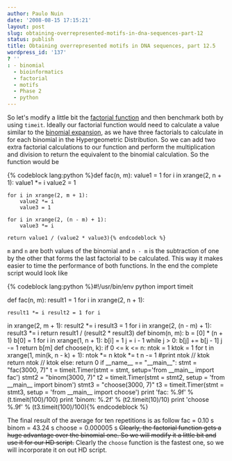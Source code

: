 ```yaml
---
author: Paulo Nuin
date: '2008-08-15 17:15:21'
layout: post
slug: obtaining-overrepresented-motifs-in-dna-sequences-part-12
status: publish
title: Obtaining overrepresented motifs in DNA sequences, part 12.5
wordpress_id: '137'
? ''
: - binomial
  - bioinformatics
  - factorial
  - motifs
  - Phase 2
  - python
---
```


So let's modify a little bit the [factorial function](http://en.wikipedia.org/wiki/Factorial "Factorial") and then
benchmark both by using `timeit`. Ideally our factorial function would
need to calculate a value similar to the [binomial expansion](http://en.wikipedia.org/wiki/Binomial_theorem "Binomial theorem"),
as we have three factorials to calculate in for each binomial in the
Hypergeometric Distribution. So we can add two extra factorial
calculations to our function and perform the multiplication and division
to return the equivalent to the binomial calculation. So the function
would be 


{% codeblock lang:python %}def fac(n, m):
	value1 = 1 
	for i in xrange(2, n + 1): 
		value1 *= i 
		value2 = 1 
	
	for i in xrange(2, m + 1):
		value2 *= i 
		value3 = 1 
		
	for i in xrange(2, (n - m) + 1): 
		value3 *= i
	
	return value1 / (value2 * value3){% endcodeblock %}


 `m` and `n` are both values of the binomial and `n - m` is the subtraction of one by the
other that forms the last factorial to be calculated. This way it makes
easier to time the performance of both functions. In the end the
complete script would look like 


{% codeblock lang:python %}\#!/usr/bin/env python 
import timeit 

def fac(n, m):
	result1 = 1
	for i in xrange(2, n + 1): 
	
	result1 *= i result2 = 1 for i
in xrange(2, m + 1): result2 *= i result3 = 1 for i in xrange(2, (n -
m) + 1): result3 *= i return result1 / (result2 * result3) def
binom(n, m): b = [0] * (n + 1) b[0] = 1 for i in xrange(1, n + 1): b[i]
= 1 j = i - 1 while j \> 0: b[j] += b[j - 1] j -= 1 return b[m] def
choose(n, k): if 0 <= k <= n: ntok = 1 ktok = 1 for t in xrange(1,
min(k, n - k) + 1): ntok *= n ktok *= t n -= 1 \#print ntok // ktok
return ntok // ktok else: return 0 if \_\_name\_\_ == "\_\_main\_\_":
stmt = "fac(3000, 7)" t = timeit.Timer(stmt = stmt, setup='from
\_\_main\_\_ import fac') stmt2 = "binom(3000, 7)" t2 =
timeit.Timer(stmt = stmt2, setup = 'from \_\_main\_\_ import binom')
stmt3 = "choose(3000, 7)" t3 = timeit.Timer(stmt = stmt3, setup = 'from
\_\_main\_\_ import choose') print 'fac: %.9f' % (t.timeit(100)/100)
print 'binom: %.2f' % (t2.timeit(10)/10) print 'choose %.9f' %
(t3.timeit(100)/100){% endcodeblock %} 

The final result of the average for
ten repetitions is as follow fac = 0.10 s binom = 43.24 s choose =
0.000005 s ~~Clearly, the factorial function gets a huge advantage over
the binomial one. So we will modify it a little bit and use it for our
HD script.~~ Clearly the `choose` function is the fastest one, so we
will incorporate it on out HD script.
